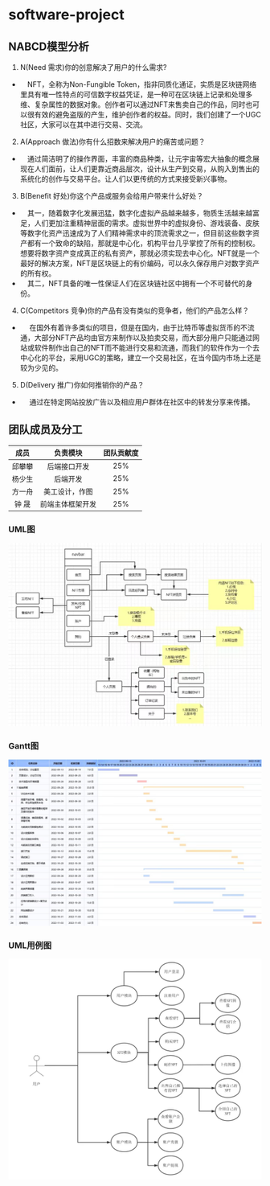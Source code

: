 # software-project

## NABCD模型分析

1. N(Need 需求)你的创意解决了用户的什么需求?

- &emsp;NFT，全称为Non-Fungible Token，指非同质化通证，实质是区块链网络里具有唯一性特点的可信数字权益凭证，是一种可在区块链上记录和处理多维、复杂属性的数据对象。创作者可以通过NFT来售卖自己的作品，同时也可以很有效的避免盗版的产生，维护创作者的权益。同时，我们创建了一个UGC社区，大家可以在其中进行交易、交流。

2. A(Approach 做法)你有什么招数来解决用户的痛苦或问题？

- &emsp;通过简洁明了的操作界面，丰富的商品种类，让元宇宙等宏大抽象的概念展现在人们面前，让人们更靠近商品层次，设计从生产到交易，从购入到售出的系统化的创作与交易平台。让人们以更传统的方式来接受新兴事物。

3. B(Benefit 好处)你这个产品或服务会给用户带来什么好处？

- &emsp;其一，随着数字化发展迅猛，数字化虚拟产品越来越多，物质生活越来越富足，人们更加注重精神层面的需求。虚拟世界中的虚拟身份、游戏装备、皮肤等数字化资产迅速成为了人们精神需求中的顶流需求之一，但目前这些数字资产都有一个致命的缺陷，那就是中心化，机构平台几乎掌控了所有的控制权。想要将数字资产变成真正的私有资产，那就必须实现去中心化。NFT就是一个最好的解决方案，NFT是区块链上的有价编码，可以永久保存用户对数字资产的所有权。
- &emsp;其二，NFT具备的唯一性保证人们在区块链社区中拥有一个不可替代的身份。

4. C(Competitors 竞争)你的产品有没有类似的竞争者，他们的产品怎么样？

- &emsp; 在国外有着许多类似的项目，但是在国内，由于比特币等虚拟货币的不流通，大部分NFT产品均由官方来制作以及拍卖交易，而大部分用户只能通过网站或软件制作出自己的NFT而不能进行交易和流通，而我们的软件作为一个去中心化的平台，采用UGC的策略，建立一个交易社区，在当今国内市场上还是较为少见的。

5. D(Delivery 推广)你如何推销你的产品？

- &emsp; 通过在特定网站投放广告以及相应用户群体在社区中的转发分享来传播。

## 团队成员及分工

成员|负责模块|团队贡献度
:-:|:-:|:-:
邱攀攀|后端接口开发|25%
杨少生|后端开发|25%
方一舟|美工设计，作图|25%
钟 晟|前端主体框架开发|25%

### UML图

![UML](./assetes/UML.jpg)

### Gantt图

![Gantt](./assetes/Gantt.jpg)

### UML用例图

![UMLyongli](./assetes/yonglitu.jpg)
